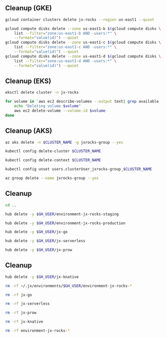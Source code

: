 <!--
doctl kubernetes cluster delete jx-rocks -f

# TODO: Remove the volumes
# doctl compute volume list -o json

# TODO: Remove the LB
-->
## Cleanup (GKE)

```bash
gcloud container clusters delete jx-rocks --region us-east1 --quiet

gcloud compute disks delete --zone us-east1-b $(gcloud compute disks \
    list --filter="zone:us-east1-b AND -users:*" \
    --format="value(id)") --quiet
gcloud compute disks delete --zone us-east1-c $(gcloud compute disks \
    list --filter="zone:us-east1-c AND -users:*" \
    --format="value(id)") --quiet
gcloud compute disks delete --zone us-east1-d $(gcloud compute disks \
    list --filter="zone:us-east1-d AND -users:*" \
    --format="value(id)") --quiet
```


## Cleanup (EKS)

```bash
eksctl delete cluster -n jx-rocks

for volume in `aws ec2 describe-volumes --output text| grep available | awk '{print $8}'`; do
    echo "Deleting volume $volume"
    aws ec2 delete-volume --volume-id $volume
done
```


## Cleanup (AKS)

```bash
az aks delete -n $CLUSTER_NAME -g jxrocks-group --yes

kubectl config delete-cluster $CLUSTER_NAME

kubectl config delete-context $CLUSTER_NAME

kubectl config unset users.clusterUser_jxrocks-group_$CLUSTER_NAME

az group delete --name jxrocks-group --yes
```


## Cleanup

```bash
cd ..

hub delete -y $GH_USER/environment-jx-rocks-staging

hub delete -y $GH_USER/environment-jx-rocks-production

hub delete -y $GH_USER/jx-go

hub delete -y $GH_USER/jx-serverless

hub delete -y $GH_USER/jx-prow
```


## Cleanup

```bash
hub delete -y $GH_USER/jx-knative

rm -rf ~/.jx/environments/$GH_USER/environment-jx-rocks-*

rm -rf jx-go

rm -rf jx-serverless

rm -rf jx-prow

rm -rf jx-knative

rm -rf environment-jx-rocks-*
```
